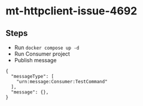 # mt-httpclient-issue-4692

## Steps
- Run `docker compose up -d`
- Run Consumer project
- Publish message
```
{
  "messageType": [
    "urn:message:Consumer:TestCommand"
  ],
  "message": {},
}
```